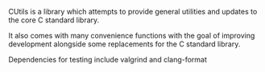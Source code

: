 CUtils is a library which attempts
to provide general utilities and updates to the
core C standard library.

It also comes with many convenience functions
with the goal of improving development alongside some
replacements for the C standard library.

Dependencies for testing include valgrind and clang-format

